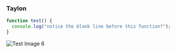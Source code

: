 ### Taylon

```js
function test() {
  console.log("notice the blank line before this function?");
}
```

![Test Image 6](master/3DTest.png)
